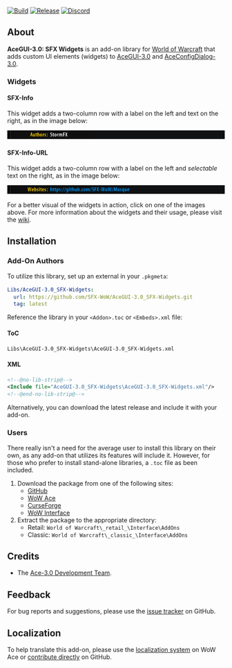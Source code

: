 [![Build][SVG-Build]][Build]
[![Release][SVG-Release]][Release]
[![Discord][SVG-Discord]][Discord]

## About

**AceGUI-3.0: SFX Widgets** is an add-on library for [World of Warcraft] that adds custom UI elements (widgets) to [AceGUI-3.0][Ace3] and [AceConfigDialog-3.0][Ace3].

### Widgets

#### SFX-Info

This widget adds a two-column row with a label on the left and text on the right, as in the image below:

[![SFX-Info](.docs/img/sfx-info.png)][GIF]

#### SFX-Info-URL

This widget adds a two-column row with a label on the left and _selectable_ text on the right, as in the image below:

[![SFX-Info](.docs/img/sfx-info-url.png)][GIF]

For a better visual of the widgets in action, click on one of the images above. For more information about the widgets and their usage, please visit the [wiki](https://github.com/SFX-WoW/AceGUI-3.0_SFX-Widgets/wiki).

## Installation

### Add-On Authors

To utilize this library, set up an external in your `.pkgmeta`:

```yaml
Libs/AceGUI-3.0_SFX-Widgets:
  url: https://github.com/SFX-WoW/AceGUI-3.0_SFX-Widgets.git
  tag: latest
```

Reference the library in your `<Addon>.toc` or `<Embeds>.xml` file:

#### ToC

```txt
Libs\AceGUI-3.0_SFX-Widgets\AceGUI-3.0_SFX-Widgets.xml
```

#### XML

```xml
<!--@no-lib-strip@-->
<Include file="AceGUI-3.0_SFX-Widgets\AceGUI-3.0_SFX-Widgets.xml"/>
<!--@end-no-lib-strip@-->
```

Alternatively, you can download the latest release and include it with your add-on.

### Users

There really isn't a need for the average user to install this library on their own, as any add-on that utilizes its features will include it. However, for those who prefer to install stand-alone libraries, a `.toc` file as been included.

1. Download the package from one of the following sites:
    - [GitHub]
    - [WoW Ace]
    - [CurseForge]
    - [WoW Interface]
2. Extract the package to the appropriate directory:
    - Retail: `World of Warcraft\_retail_\Interface\AddOns`
    - Classic: `World of Warcraft\_classic_\Interface\AddOns`

## Credits

- The [Ace-3.0 Development Team][Ace3].

## Feedback

For bug reports and suggestions, please use the [issue tracker] on GitHub.

## Localization

To help translate this add-on, please use the [localization system] on WoW Ace or [contribute directly] on GitHub.

[Links]: #

[Ace3]: https://www.wowace.com/projects/ace3 (Ace3 Homepage)
[World of Warcraft]: https://worldofwarcraft.com (World of Warcraft)

[GitHub]: https://github.com/SFX-WoW/AceGUI-3.0_SFX-Widgets (Download from GitHub)
[WoW Ace]: https://www.wowace.com/projects/sfx-widgets (Download from WoW Ace)
[CurseForge]: https://www.curseforge.com/wow/addons/sfx-widgets (Download from CurseForge)
[WoW Interface]: https://www.wowinterface.com/downloads/info25658 (Download from WoW Interface)

[Build]: https://github.com/SFX-WoW/AceGUI-3.0_SFX-Widgets/actions?query=workflow%3ARelease (Build Status)
[Release]: https://github.com/SFX-WoW/AceGUI-3.0_SFX-Widgets/releases (Latest Release)
[Discord]: https://discord.gg/DDVqkd6 (Discord)

[Issue Tracker]: https://github.com/SFX-WoW/AceGUI-3.0_SFX-Widgets/issues (Report an Issue)
[Contribute Directly]: https://github.com/SFX-WoW/AceGUI-3.0_SFX-Widgets (Translate on GitHub)
[Localization System]: https://www.wowace.com/projects/sfx-widgets/localization (Translate on WoW Ace)

[Images]: #

[GIF]: .docs/img/sfx-widgets.gif

[SVG-Build]: https://img.shields.io/github/workflow/status/SFX-WoW/AceGUI-3.0_SFX-Widgets/Release?label=Build&logo=github&logoColor=fff&style=flat-square
[SVG-Release]: https://img.shields.io/github/v/release/SFX-WoW/AceGUI-3.0_SFX-Widgets?logo=github&logoColor=fff&label=Release&style=flat-square
[SVG-Discord]: https://img.shields.io/badge/Discord-StormFX-7289da?logo=discord&logoColor=fff&style=flat-square
